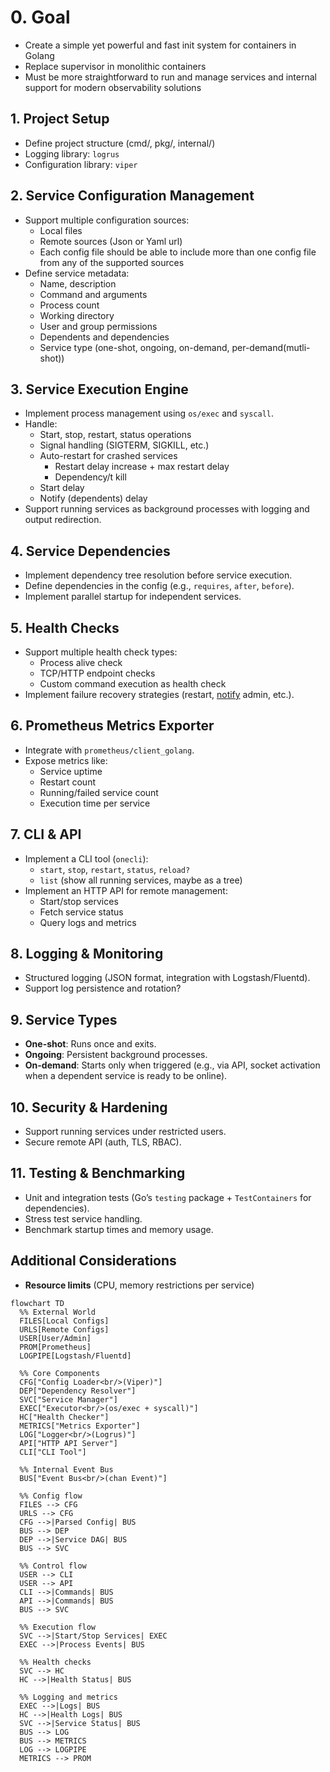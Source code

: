 # 0. Goal

- Create a simple yet powerful and fast init system for containers in Golang
- Replace supervisor in monolithic containers
- Must be more straightforward to run and manage services and internal support for modern observability solutions

## 1. Project Setup

- Define project structure (cmd/, pkg/, internal/)
- Logging library: `logrus`
- Configuration library: `viper`

## 2. Service Configuration Management

- Support multiple configuration sources:
  - Local files
  - Remote sources (Json or Yaml url)
  - Each config file should be able to include more than one config file from any of the supported sources
- Define service metadata:
  - Name, description
  - Command and arguments
  - Process count
  - Working directory
  - User and group permissions
  - Dependents and dependencies
  - Service type (one-shot, ongoing, on-demand, per-demand(mutli-shot))

## 3. Service Execution Engine

- Implement process management using `os/exec` and `syscall`.
- Handle:
  - Start, stop, restart, status operations
  - Signal handling (SIGTERM, SIGKILL, etc.)
  - Auto-restart for crashed services
    - Restart delay increase + max restart delay
    - Dependency/t kill
  - Start delay
  - Notify (dependents) delay
- Support running services as background processes with logging and output redirection.

## 4. Service Dependencies

- Implement dependency tree resolution before service execution.
- Define dependencies in the config (e.g., `requires`, `after`, `before`).
- Implement parallel startup for independent services.

## 5. Health Checks

- Support multiple health check types:
  - Process alive check
  - TCP/HTTP endpoint checks
  - Custom command execution as health check
- Implement failure recovery strategies (restart, [notify](https://github.com/nikoksr/notify) admin, etc.).

## 6. Prometheus Metrics Exporter

- Integrate with `prometheus/client_golang`.
- Expose metrics like:
  - Service uptime
  - Restart count
  - Running/failed service count
  - Execution time per service

## 7. CLI & API

- Implement a CLI tool (`onecli`):
  - `start`, `stop`, `restart`, `status`, `reload?`
  - `list` (show all running services, maybe as a tree)
- Implement an HTTP API for remote management:
  - Start/stop services
  - Fetch service status
  - Query logs and metrics

## 8. Logging & Monitoring

- Structured logging (JSON format, integration with Logstash/Fluentd).
- Support log persistence and rotation?

## 9. Service Types

- **One-shot**: Runs once and exits.
- **Ongoing**: Persistent background processes.
- **On-demand**: Starts only when triggered (e.g., via API, socket activation when a dependent service is ready to be online).

## 10. Security & Hardening

- Support running services under restricted users.
- Secure remote API (auth, TLS, RBAC).

## 11. Testing & Benchmarking

- Unit and integration tests (Go’s `testing` package + `TestContainers` for dependencies).
- Stress test service handling.
- Benchmark startup times and memory usage.

## Additional Considerations

- **Resource limits** (CPU, memory restrictions per service)

```mermaid
flowchart TD
  %% External World
  FILES[Local Configs]
  URLS[Remote Configs]
  USER[User/Admin]
  PROM[Prometheus]
  LOGPIPE[Logstash/Fluentd]

  %% Core Components
  CFG["Config Loader<br/>(Viper)"]
  DEP["Dependency Resolver"]
  SVC["Service Manager"]
  EXEC["Executor<br/>(os/exec + syscall)"]
  HC["Health Checker"]
  METRICS["Metrics Exporter"]
  LOG["Logger<br/>(Logrus)"]
  API["HTTP API Server"]
  CLI["CLI Tool"]

  %% Internal Event Bus
  BUS["Event Bus<br/>(chan Event)"]

  %% Config flow
  FILES --> CFG
  URLS --> CFG
  CFG -->|Parsed Config| BUS
  BUS --> DEP
  DEP -->|Service DAG| BUS
  BUS --> SVC

  %% Control flow
  USER --> CLI
  USER --> API
  CLI -->|Commands| BUS
  API -->|Commands| BUS
  BUS --> SVC

  %% Execution flow
  SVC -->|Start/Stop Services| EXEC
  EXEC -->|Process Events| BUS

  %% Health checks
  SVC --> HC
  HC -->|Health Status| BUS

  %% Logging and metrics
  EXEC -->|Logs| BUS
  HC -->|Health Logs| BUS
  SVC -->|Service Status| BUS
  BUS --> LOG
  BUS --> METRICS
  LOG --> LOGPIPE
  METRICS --> PROM
```
